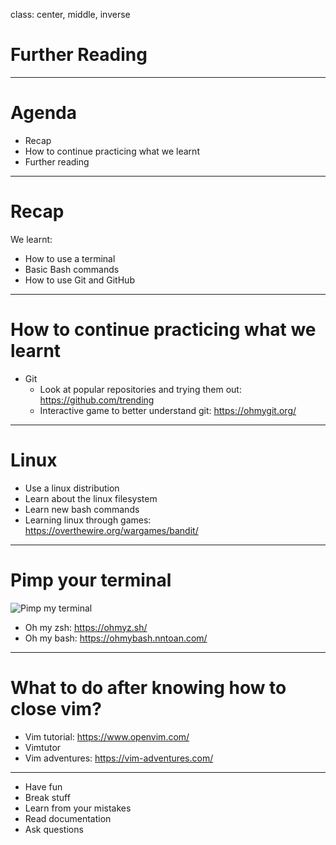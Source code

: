 class: center, middle, inverse

# Further Reading

---

# Agenda

- Recap
- How to continue practicing what we learnt
- Further reading

---

# Recap

We learnt:
- How to use a terminal
- Basic Bash commands
- How to use Git and GitHub

---

# How to continue practicing what we learnt

- Git
  - Look at popular repositories and trying them out: https://github.com/trending
  - Interactive game to better understand git: https://ohmygit.org/

---

# Linux

- Use a linux distribution
- Learn about the linux filesystem
- Learn new bash commands
- Learning linux through games: https://overthewire.org/wargames/bandit/

---

# Pimp your terminal

![Pimp my terminal]({{site.baseurl}}/presentation/further-reading/pimp-my-terminal.png)

- Oh my zsh: https://ohmyz.sh/
- Oh my bash: https://ohmybash.nntoan.com/

---

# What to do after knowing how to close vim?

- Vim tutorial: https://www.openvim.com/
- Vimtutor
- Vim adventures: https://vim-adventures.com/

---

- Have fun
- Break stuff
- Learn from your mistakes
- Read documentation
- Ask questions
